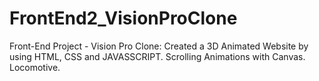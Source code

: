 # FrontEnd2_VisionProClone
Front-End Project - Vision Pro Clone: Created a 3D Animated Website by using HTML, CSS and JAVASSCRIPT. Scrolling Animations with Canvas. Locomotive.
